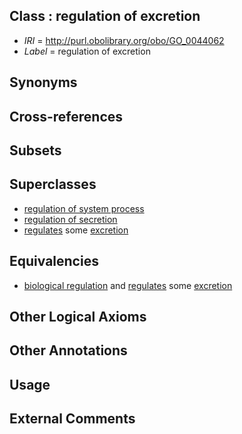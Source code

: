 
## Class : regulation of excretion

 * *IRI* = http://purl.obolibrary.org/obo/GO_0044062
 * *Label* = regulation of excretion

## Synonyms


## Cross-references


## Subsets


## Superclasses

 * [regulation of system process](../../GO/57/GO_0044057.md)
 * [regulation of secretion](../../GO/46/GO_0051046.md)
 * [regulates](../../RO/11/RO_0002211.md) some [excretion](../../GO/88/GO_0007588.md)

## Equivalencies

 * [biological regulation](../../GO/07/GO_0065007.md) and [regulates](../../RO/11/RO_0002211.md) some [excretion](../../GO/88/GO_0007588.md)

## Other Logical Axioms


## Other Annotations


## Usage


## External Comments

